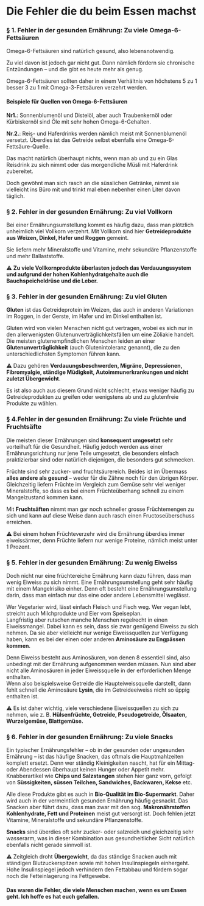 # Die Fehler die du beim Essen machst

### § 1. Fehler in der gesunden Ernährung: Zu viele Omega-6-Fettsäuren 

Omega-6-Fettsäuren sind natürlich gesund, also lebensnotwendig.

Zu viel davon ist jedoch gar nicht gut. Dann nämlich fördern sie chronische Entzündungen – und die gibt es heute mehr als genug.

Omega-6-Fettsäuren sollten daher in einem Verhältnis von höchstens 5 zu 1 besser 3 zu 1 mit Omega-3-Fettsäuren verzehrt werden.

#### Beispiele für Quellen von Omega-6-Fettsäuren
  **Nr1.**: Sonnenblumenöl und Distelöl, aber auch Traubenkernöl oder Kürbiskernöl sind Öle mit sehr hohen Omega-6-Gehalten.  

  **Nr.2.**: Reis- und Haferdrinks werden nämlich meist mit Sonnenblumenöl versetzt. Überdies ist das Getreide selbst ebenfalls eine Omega-6-Fettsäure-Quelle.  

Das macht natürlich überhaupt nichts, wenn man ab und zu ein Glas Reisdrink zu sich nimmt oder das morgendliche Müsli mit Haferdrink zubereitet.

Doch gewöhnt man sich rasch an die süsslichen Getränke, nimmt sie vielleicht ins Büro mit und trinkt mal eben nebenher einen Liter davon täglich.  

### § 2. Fehler in der gesunden Ernährung: Zu viel Vollkorn 

Bei einer Ernährungsumstellung kommt es häufig dazu, dass man plötzlich unheimlich viel Vollkorn verzehrt. Mit Vollkorn sind hier **Getreideprodukte aus Weizen, Dinkel, Hafer und Roggen** gemeint.  

Sie liefern mehr Mineralstoffe und Vitamine, mehr sekundäre Pflanzenstoffe und mehr Ballaststoffe.

⚠️ **Zu viele Vollkornprodukte überlasten jedoch das Verdauungssystem und aufgrund der hohen Kohlenhydratgehalte auch die Bauchspeicheldrüse und die Leber.**  

### § 3. Fehler in der gesunden Ernährung: Zu viel Gluten

**Gluten** ist das Getreideprotein im Weizen, das auch in anderen Variationen im Roggen, in der Gerste, im Hafer und im Dinkel enthalten ist.  

Gluten wird von vielen Menschen nicht gut vertragen, wobei es sich nur in den allerwenigsten Glutenunverträglichkeitsfällen um eine Zöliakie handelt. Die meisten glutenempfindlichen Menschen leiden an einer **Glutenunverträglichkeit** (auch Glutenintoleranz genannt), die zu den unterschiedlichsten Symptomen führen kann.  

⚠️ Dazu gehören **Verdauungsbeschwerden, Migräne, Depressionen, Fibromyalgie, ständige Müdigkeit, Autoimmunerkrankungen und nicht zuletzt Übergewicht**.  

Es ist also auch aus diesem Grund nicht schlecht, etwas weniger häufig zu Getreideprodukten zu greifen oder wenigstens ab und zu glutenfreie Produkte zu wählen.  

### § 4.Fehler in der gesunden Ernährung: Zu viele Früchte und Fruchtsäfte

Die meisten dieser Ernährungen sind **konsequent umgesetzt** sehr vorteilhaft für die Gesundheit. Häufig jedoch werden aus einer Ernährungsrichtung nur jene Teile umgesetzt, die besonders einfach praktizierbar sind oder natürlich diejenigen, die besonders gut schmecken.  

Früchte sind sehr zucker- und fruchtsäurereich. Beides ist im Übermass **alles andere als gesund** – weder für die Zähne noch für den übrigen Körper. Gleichzeitig liefern Früchte im Vergleich zum Gemüse sehr viel weniger Mineralstoffe, so dass es bei einem Früchteüberhang schnell zu einem Mangelzustand kommen kann.  

Mit **Fruchtsäften** nimmt man gar noch schneller grosse Früchtemengen zu sich und kann auf diese Weise dann auch rasch einen Fructoseüberschuss erreichen.  

⚠️ Bei einem hohen Früchteverzehr wird die Ernährung überdies immer eiweissärmer, denn Früchte liefern nur wenige Proteine, nämlich meist unter 1 Prozent.  

### § 5. Fehler in der gesunden Ernährung: Zu wenig Eiweiss

Doch nicht nur eine früchtereiche Ernährung kann dazu führen, dass man wenig Eiweiss zu sich nimmt. Eine Ernährungsumstellung geht sehr häufig mit einem Mangelrisiko einher. Denn oft besteht eine Ernährungsumstellung darin, dass man einfach nur das eine oder andere Lebensmittel weglässt.  

Wer Vegetarier wird, lässt einfach Fleisch und Fisch weg. Wer vegan lebt, streicht auch Milchprodukte und Eier vom Speiseplan.  
Langfristig aber rutschen manche Menschen regelrecht in einen Eiweissmangel. Dabei kann es sein, dass sie zwar genügend Eiweiss zu sich nehmen. Da sie aber vielleicht nur wenige Eiweissquellen zur Verfügung haben, kann es bei der einen oder anderen **Aminosäure zu Engpässen kommen**.  

Denn Eiweiss besteht aus Aminosäuren, von denen 8 essentiell sind, also unbedingt mit der Ernährung aufgenommen werden müssen. Nun sind aber nicht alle Aminosäuren in jeder Eiweissquelle in der erforderlichen Menge enthalten.  
Wenn also beispielsweise Getreide die Haupteiweissquelle darstellt, dann fehlt schnell die Aminosäure **Lysin**, die im Getreideeiweiss nicht so üppig enthalten ist.  

⚠️ Es ist daher wichtig, viele verschiedene Eiweissquellen zu sich zu nehmen, wie z. B. **Hülsenfrüchte, Getreide, Pseudogetreide, Ölsaaten, Wurzelgemüse, Blattgemüse.**  

### § 6. Fehler in der gesunden Ernährung: Zu viele Snacks

Ein typischer Ernährungsfehler – ob in der gesunden oder ungesunden Ernährung – ist das häufige Snacken, das oftmals die Hauptmahlzeiten komplett ersetzt. Denn wer ständig Kleinigkeiten nascht, hat für ein Mittag- oder Abendessen überhaupt keinen Hunger oder Appetit mehr.  Knabberartikel wie **Chips und Salzstangen** stehen hier ganz vorn, gefolgt von **Süssigkeiten, süssen Teilchen, Sandwiches, Backwaren, Kekse** etc.  

Alle diese Produkte gibt es auch in **Bio-Qualität im Bio-Supermarkt**. Daher wird auch in der vermeintlich gesunden Ernährung häufig gesnackt. Das Snacken aber führt dazu, dass man zwar mit den sog. **Makronährstoffen Kohlenhydrate, Fett und Proteinen** meist gut versorgt ist. Doch fehlen jetzt Vitamine, Mineralstoffe und sekundäre Pflanzenstoffe.  

**Snacks** sind überdies oft sehr zucker- oder salzreich und gleichzeitig sehr wasserarm, was in dieser Kombination aus gesundheitlicher Sicht natürlich ebenfalls nicht gerade sinnvoll ist.  

⚠️ Zeitgleich droht **Übergewicht**, da das ständige Snacken auch mit ständigen Blutzuckerspitzen sowie mit hohen Insulinspiegeln einhergeht. Hohe Insulinspiegel jedoch verhindern den Fettabbau und fördern sogar noch die Fetteinlagerung ins Fettgewebe.  

#### Das waren die Fehler, die viele Menschen machen, wenn es um Essen geht. Ich hoffe es hat euch gefallen.
